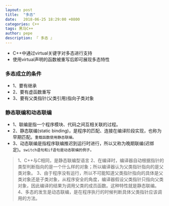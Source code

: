 ```yaml
---
layout: post
title:  "多态"
date:   2018-06-25 18:29:00 +0800
categories: C++
tags: 黑马C++
author: pepe
description: 『 多态 』
---
```


* C++中通过virtual关键字对多态进行支持
* 使用virtual声明的函数被重写后即可展现多态特性

### 多态成立的条件

* 1、要有继承
* 2、要有虚函数重写
* 3、要有父类指针(父类引用)指向子类对象

### 静态联编和动态联编

* 1、联编是指一个程序模块、代码之间互相关联的过程。
* 2、静态联编(static binding)，是程序的匹配、连接在编译阶段实现，也称为早期匹配。`重载函数使用静态联编。`
* 3、动态联编是指程序联编推迟到运行时进行，所以又称为晚期联编(迟绑定)。`switch语句和if语句是动态联编的例子。` 

> 1、C++与C相同，是静态联编型语言
> 2、在编译时，编译器自动根据指针的类型判断指向的是一个什么样的对象；所以编译器认为父类指针指向的是父类对象。
> 3、由于程序没有运行，所以不可能知道父类指针指向的具体是父类对象还是子类对象，从程序安全的角度，编译器假设父类指针只指向父类对象，因此编译的结果为调用父类的成员函数。这种特性就是静态联编。
> 4、多态的发生是动态联编，是在程序执行的时候判断具体父类指针应该调用的方法。

    
    

    
    
    
    
    
    
    
    
    
    
    
    
    
    
    
    
    
    
    
    
    
    
    
    
    
    
    
    
    
    
    
    
    
    
    
    
    
    
    
    
    
    
    
    
    
    
    
    
    
    
    
    
    
    
    
    
    
    
    
    
    
    
    












